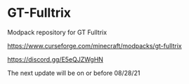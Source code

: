 # GT-Fulltrix
Modpack repository for GT Fulltrix

https://www.curseforge.com/minecraft/modpacks/gt-fulltrix

https://discord.gg/E5eQJZWgHN

The next update will be on or before 08/28/21
